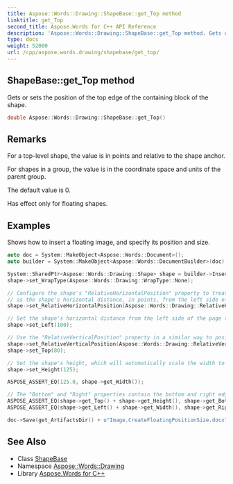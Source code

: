 ```yaml
---
title: Aspose::Words::Drawing::ShapeBase::get_Top method
linktitle: get_Top
second_title: Aspose.Words for C++ API Reference
description: 'Aspose::Words::Drawing::ShapeBase::get_Top method. Gets or sets the position of the top edge of the containing block of the shape in C++.'
type: docs
weight: 52000
url: /cpp/aspose.words.drawing/shapebase/get_top/
---
```

## ShapeBase::get_Top method


Gets or sets the position of the top edge of the containing block of the shape.

```cpp
double Aspose::Words::Drawing::ShapeBase::get_Top()
```

## Remarks


For a top-level shape, the value is in points and relative to the shape anchor.

For shapes in a group, the value is in the coordinate space and units of the parent group.

The default value is 0.

Has effect only for floating shapes.

## Examples



Shows how to insert a floating image, and specify its position and size. 
```cpp
auto doc = System::MakeObject<Aspose::Words::Document>();
auto builder = System::MakeObject<Aspose::Words::DocumentBuilder>(doc);

System::SharedPtr<Aspose::Words::Drawing::Shape> shape = builder->InsertImage(get_ImageDir() + u"Logo.jpg");
shape->set_WrapType(Aspose::Words::Drawing::WrapType::None);

// Configure the shape's "RelativeHorizontalPosition" property to treat the value of the "Left" property
// as the shape's horizontal distance, in points, from the left side of the page.
shape->set_RelativeHorizontalPosition(Aspose::Words::Drawing::RelativeHorizontalPosition::Page);

// Set the shape's horizontal distance from the left side of the page to 100.
shape->set_Left(100);

// Use the "RelativeVerticalPosition" property in a similar way to position the shape 80pt below the top of the page.
shape->set_RelativeVerticalPosition(Aspose::Words::Drawing::RelativeVerticalPosition::Page);
shape->set_Top(80);

// Set the shape's height, which will automatically scale the width to preserve dimensions.
shape->set_Height(125);

ASPOSE_ASSERT_EQ(125.0, shape->get_Width());

// The "Bottom" and "Right" properties contain the bottom and right edges of the image.
ASPOSE_ASSERT_EQ(shape->get_Top() + shape->get_Height(), shape->get_Bottom());
ASPOSE_ASSERT_EQ(shape->get_Left() + shape->get_Width(), shape->get_Right());

doc->Save(get_ArtifactsDir() + u"Image.CreateFloatingPositionSize.docx");
```

## See Also

* Class [ShapeBase](../)
* Namespace [Aspose::Words::Drawing](../../)
* Library [Aspose.Words for C++](../../../)
